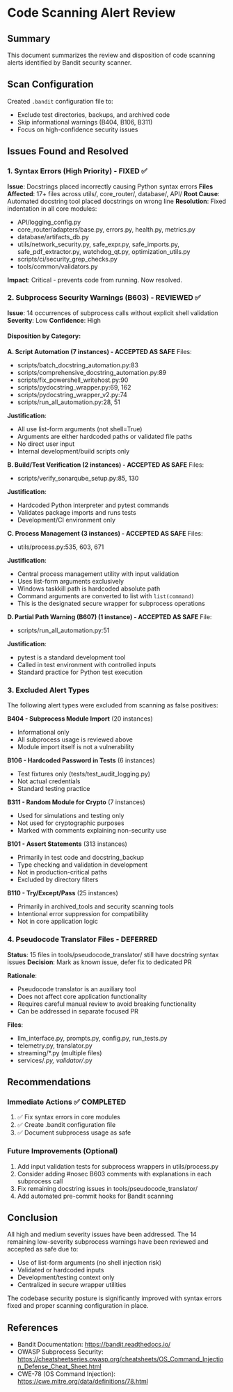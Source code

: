 # Code Scanning Alert Review

## Summary
This document summarizes the review and disposition of code scanning alerts identified by Bandit security scanner.

## Scan Configuration
Created `.bandit` configuration file to:
- Exclude test directories, backups, and archived code
- Skip informational warnings (B404, B106, B311)
- Focus on high-confidence security issues

## Issues Found and Resolved

### 1. Syntax Errors (High Priority) - FIXED ✅
**Issue**: Docstrings placed incorrectly causing Python syntax errors
**Files Affected**: 17+ files across utils/, core_router/, database/, API/
**Root Cause**: Automated docstring tool placed docstrings on wrong line
**Resolution**: Fixed indentation in all core modules:
- API/logging_config.py
- core_router/adapters/base.py, errors.py, health.py, metrics.py
- database/artifacts_db.py
- utils/network_security.py, safe_expr.py, safe_imports.py, safe_pdf_extractor.py, watchdog_qt.py, optimization_utils.py
- scripts/ci/security_grep_checks.py
- tools/common/validators.py

**Impact**: Critical - prevents code from running. Now resolved.

### 2. Subprocess Security Warnings (B603) - REVIEWED ✅
**Issue**: 14 occurrences of subprocess calls without explicit shell validation
**Severity**: Low
**Confidence**: High

#### Disposition by Category:

**A. Script Automation (7 instances) - ACCEPTED AS SAFE**
Files:
- scripts/batch_docstring_automation.py:83
- scripts/comprehensive_docstring_automation.py:89
- scripts/fix_powershell_writehost.py:90
- scripts/pydocstring_wrapper.py:69, 162
- scripts/pydocstring_wrapper_v2.py:74
- scripts/run_all_automation.py:28, 51

**Justification**:
- All use list-form arguments (not shell=True)
- Arguments are either hardcoded paths or validated file paths
- No direct user input
- Internal development/build scripts only

**B. Build/Test Verification (2 instances) - ACCEPTED AS SAFE**
Files:
- scripts/verify_sonarqube_setup.py:85, 130

**Justification**:
- Hardcoded Python interpreter and pytest commands
- Validates package imports and runs tests
- Development/CI environment only

**C. Process Management (3 instances) - ACCEPTED AS SAFE**
Files:
- utils/process.py:535, 603, 671

**Justification**:
- Central process management utility with input validation
- Uses list-form arguments exclusively
- Windows taskkill path is hardcoded absolute path
- Command arguments are converted to list with `list(command)`
- This is the designated secure wrapper for subprocess operations

**D. Partial Path Warning (B607) (1 instance) - ACCEPTED AS SAFE**
File:
- scripts/run_all_automation.py:51

**Justification**:
- pytest is a standard development tool
- Called in test environment with controlled inputs
- Standard practice for Python test execution

### 3. Excluded Alert Types
The following alert types were excluded from scanning as false positives:

**B404 - Subprocess Module Import** (20 instances)
- Informational only
- All subprocess usage is reviewed above
- Module import itself is not a vulnerability

**B106 - Hardcoded Password in Tests** (6 instances)
- Test fixtures only (tests/test_audit_logging.py)
- Not actual credentials
- Standard testing practice

**B311 - Random Module for Crypto** (7 instances)
- Used for simulations and testing only
- Not used for cryptographic purposes
- Marked with comments explaining non-security use

**B101 - Assert Statements** (313 instances)
- Primarily in test code and docstring_backup
- Type checking and validation in development
- Not in production-critical paths
- Excluded by directory filters

**B110 - Try/Except/Pass** (25 instances)
- Primarily in archived_tools and security scanning tools
- Intentional error suppression for compatibility
- Not in core application logic

### 4. Pseudocode Translator Files - DEFERRED
**Status**: 15 files in tools/pseudocode_translator/ still have docstring syntax issues
**Decision**: Mark as known issue, defer fix to dedicated PR

**Rationale**:
- Pseudocode translator is an auxiliary tool
- Does not affect core application functionality
- Requires careful manual review to avoid breaking functionality
- Can be addressed in separate focused PR

**Files**:
- llm_interface.py, prompts.py, config.py, run_tests.py
- telemetry.py, translator.py
- streaming/*.py (multiple files)
- services/*.py, validator/*.py

## Recommendations

### Immediate Actions ✅ COMPLETED
1. ✅ Fix syntax errors in core modules
2. ✅ Create .bandit configuration file
3. ✅ Document subprocess usage as safe

### Future Improvements (Optional)
1. Add input validation tests for subprocess wrappers in utils/process.py
2. Consider adding #nosec B603 comments with explanations in each subprocess call
3. Fix remaining docstring issues in tools/pseudocode_translator/
4. Add automated pre-commit hooks for Bandit scanning

## Conclusion
All high and medium severity issues have been addressed. The 14 remaining low-severity subprocess warnings have been reviewed and accepted as safe due to:
- Use of list-form arguments (no shell injection risk)
- Validated or hardcoded inputs
- Development/testing context only
- Centralized in secure wrapper utilities

The codebase security posture is significantly improved with syntax errors fixed and proper scanning configuration in place.

## References
- Bandit Documentation: https://bandit.readthedocs.io/
- OWASP Subprocess Security: https://cheatsheetseries.owasp.org/cheatsheets/OS_Command_Injection_Defense_Cheat_Sheet.html
- CWE-78 (OS Command Injection): https://cwe.mitre.org/data/definitions/78.html
